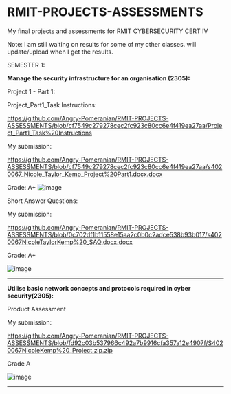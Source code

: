# RMIT-PROJECTS-ASSESSMENTS
My final projects and assessments for RMIT CYBERSECURITY CERT IV

Note: I am still waiting on results for some of my other classes. will update/upload when I get the results.

SEMESTER 1:


__Manage the security infrastructure for an organisation (2305):__

Project 1 - Part 1:

Project_Part1_Task Instructions:

https://github.com/Angry-Pomeranian/RMIT-PROJECTS-ASSESSMENTS/blob/cf7549c279278cec2fc923c80cc6e4f419ea27aa/Project_Part1_Task%20Instructions

My submission:

https://github.com/Angry-Pomeranian/RMIT-PROJECTS-ASSESSMENTS/blob/cf7549c279278cec2fc923c80cc6e4f419ea27aa/s4020067_Nicole_Taylor_Kemp_Project%20Part1.docx.docx

Grade: A+
![image](https://user-images.githubusercontent.com/91113466/232361406-81e5e0ae-2c1a-4c9b-a2db-97d43e32907e.png)

Short Answer Questions:

My submission:

https://github.com/Angry-Pomeranian/RMIT-PROJECTS-ASSESSMENTS/blob/0c702df1b11558e15aa2c0b0c2adce538b93b017/s4020067NicoleTaylorKemp%20_SAQ.docx.docx

Grade: A+

![image](https://user-images.githubusercontent.com/91113466/233878793-7d7009eb-04a8-48f2-831b-50ee47e1945e.png)

---------------------------------------------------------------------------------------------------------------------------------------------------------------------

__Utilise basic network concepts and protocols required in cyber security(2305):__

Product Assessment

My submission:

https://github.com/Angry-Pomeranian/RMIT-PROJECTS-ASSESSMENTS/blob/fd92c03b537966c492a7b9916cfa357a12e4907f/S4020067NicoleKemp%20_Project.zip.zip

Grade A

![image](https://user-images.githubusercontent.com/91113466/232374879-154f0294-a303-4eb5-897d-8e4c9b4e80f7.png)

---------------------------------------------------------------------------------------------------------------------------------------------------------------------
